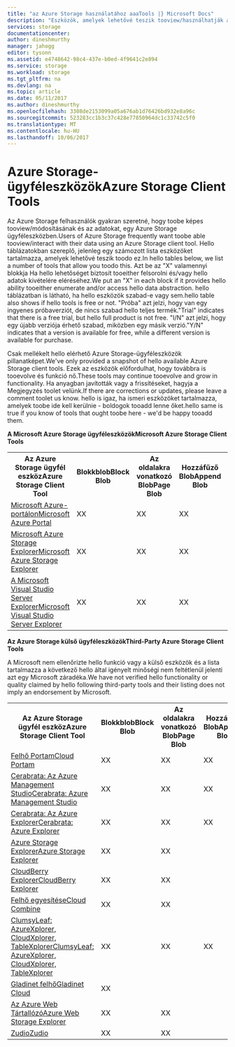 ```yaml
---
title: "az Azure Storage használatához aaaTools |} Microsoft Docs"
description: "Eszközök, amelyek lehetővé teszik tooview/használhatják az Azure Storage adatokat listáját."
services: storage
documentationcenter: 
author: dineshmurthy
manager: jahogg
editor: tysonn
ms.assetid: e4748642-98c4-437e-b0ed-4f9641c2e894
ms.service: storage
ms.workload: storage
ms.tgt_pltfrm: na
ms.devlang: na
ms.topic: article
ms.date: 05/11/2017
ms.author: dineshmurthy
ms.openlocfilehash: 3308de2153099a05a676ab1d76426bd932e8a96c
ms.sourcegitcommit: 523283cc1b3c37c428e77850964dc1c33742c5f0
ms.translationtype: MT
ms.contentlocale: hu-HU
ms.lasthandoff: 10/06/2017
---
```

# <a name="azure-storage-client-tools"></a><span data-ttu-id="9ded6-103">Azure Storage-ügyféleszközök</span><span class="sxs-lookup"><span data-stu-id="9ded6-103">Azure Storage Client Tools</span></span>
<span data-ttu-id="9ded6-104">Az Azure Storage felhasználók gyakran szeretné, hogy toobe képes tooview/módosításának és az adatokat, egy Azure Storage ügyféleszközben.</span><span class="sxs-lookup"><span data-stu-id="9ded6-104">Users of Azure Storage frequently want toobe able tooview/interact with their data using an Azure Storage client tool.</span></span> <span data-ttu-id="9ded6-105">Hello táblázatokban szereplő, jelenleg egy számozott lista eszközöket tartalmazza, amelyek lehetővé teszik toodo ez.</span><span class="sxs-lookup"><span data-stu-id="9ded6-105">In hello tables below, we list a number of tools that allow you toodo this.</span></span> <span data-ttu-id="9ded6-106">Azt be az "X" valamennyi blokkja Ha hello lehetőséget biztosít tooeither felsorolni és/vagy hello adatok kivételére eléréséhez.</span><span class="sxs-lookup"><span data-stu-id="9ded6-106">We put an "X" in each block if it provides hello ability tooeither enumerate and/or access hello data abstraction.</span></span> <span data-ttu-id="9ded6-107">hello táblázatban is látható, ha hello eszközök szabad-e vagy sem.</span><span class="sxs-lookup"><span data-stu-id="9ded6-107">hello table also shows if hello tools is free or not.</span></span> <span data-ttu-id="9ded6-108">"Próba" azt jelzi, hogy van egy ingyenes próbaverziót, de nincs szabad hello teljes termék.</span><span class="sxs-lookup"><span data-stu-id="9ded6-108">"Trial" indicates that there is a free trial, but hello full product is not free.</span></span> <span data-ttu-id="9ded6-109">"I/N" azt jelzi, hogy egy újabb verziója érhető szabad, miközben egy másik verzió.</span><span class="sxs-lookup"><span data-stu-id="9ded6-109">"Y/N" indicates that a version is available for free, while a different version is available for purchase.</span></span>

<span data-ttu-id="9ded6-110">Csak mellékelt hello elérhető Azure Storage-ügyféleszközök pillanatképet.</span><span class="sxs-lookup"><span data-stu-id="9ded6-110">We've only provided a snapshot of hello available Azure Storage client tools.</span></span> <span data-ttu-id="9ded6-111">Ezek az eszközök előfordulhat, hogy továbbra is tooevolve és funkció nő.</span><span class="sxs-lookup"><span data-stu-id="9ded6-111">These tools may continue tooevolve and grow in functionality.</span></span> <span data-ttu-id="9ded6-112">Ha anyagban javították vagy a frissítéseket, hagyja a Megjegyzés toolet velünk.</span><span class="sxs-lookup"><span data-stu-id="9ded6-112">If there are corrections or updates, please leave a comment toolet us know.</span></span> <span data-ttu-id="9ded6-113">hello is igaz, ha ismeri eszközöket tartalmazza, amelyek toobe ide kell kerülnie - boldogok tooadd lenne őket.</span><span class="sxs-lookup"><span data-stu-id="9ded6-113">hello same is true if you know of tools that ought toobe here - we'd be happy tooadd them.</span></span>

<span data-ttu-id="9ded6-114">**A Microsoft Azure Storage ügyféleszközök**</span><span class="sxs-lookup"><span data-stu-id="9ded6-114">**Microsoft Azure Storage Client Tools**</span></span>

<table>
  <tr>
    <th rowspan="2"><span data-ttu-id="9ded6-115">Az Azure Storage ügyfél eszköz</span><span class="sxs-lookup"><span data-stu-id="9ded6-115">Azure Storage Client Tool</span></span></th>
    <th rowspan="2"><span data-ttu-id="9ded6-116">Blokkblob</span><span class="sxs-lookup"><span data-stu-id="9ded6-116">Block Blob</span></span></th>
    <th rowspan="2"><span data-ttu-id="9ded6-117">Az oldalakra vonatkozó Blob</span><span class="sxs-lookup"><span data-stu-id="9ded6-117">Page Blob</span></span></th>
    <th rowspan="2"><span data-ttu-id="9ded6-118">Hozzáfűző Blob</span><span class="sxs-lookup"><span data-stu-id="9ded6-118">Append Blob</span></span></th>
    <th rowspan="2"><span data-ttu-id="9ded6-119">Táblák</span><span class="sxs-lookup"><span data-stu-id="9ded6-119">Tables</span></span></th>
    <th rowspan="2"><span data-ttu-id="9ded6-120">Üzenetsorok</span><span class="sxs-lookup"><span data-stu-id="9ded6-120">Queues</span></span></th>
    <th rowspan="2"><span data-ttu-id="9ded6-121">Fájlok</span><span class="sxs-lookup"><span data-stu-id="9ded6-121">Files</span></span></th>
    <th rowspan="2"><span data-ttu-id="9ded6-122">Ingyenes</span><span class="sxs-lookup"><span data-stu-id="9ded6-122">Free</span></span></th>
    <th colspan="4"><span data-ttu-id="9ded6-123">Platform</span><span class="sxs-lookup"><span data-stu-id="9ded6-123">Platform</span></span></th>
  </tr>
  <tr>
    <td><span data-ttu-id="9ded6-124">Web</span><span class="sxs-lookup"><span data-stu-id="9ded6-124">Web</span></span></td>
    <td><span data-ttu-id="9ded6-125">Windows</span><span class="sxs-lookup"><span data-stu-id="9ded6-125">Windows</span></span></td>
    <td><span data-ttu-id="9ded6-126">OSX</span><span class="sxs-lookup"><span data-stu-id="9ded6-126">OSX</span></span></td>
    <td><span data-ttu-id="9ded6-127">Linux</span><span class="sxs-lookup"><span data-stu-id="9ded6-127">Linux</span></span></td>
  </tr>
  <tr>
    <td><span data-ttu-id="9ded6-128"><a href="https://azure.microsoft.com/features/azure-portal/">Microsoft Azure-portálon</a></span><span class="sxs-lookup"><span data-stu-id="9ded6-128"><a href="https://azure.microsoft.com/features/azure-portal/">Microsoft Azure Portal</a></span></span></td>
    <td><span data-ttu-id="9ded6-129">X</span><span class="sxs-lookup"><span data-stu-id="9ded6-129">X</span></span></td>
    <td><span data-ttu-id="9ded6-130">X</span><span class="sxs-lookup"><span data-stu-id="9ded6-130">X</span></span></td>
    <td><span data-ttu-id="9ded6-131">X</span><span class="sxs-lookup"><span data-stu-id="9ded6-131">X</span></span></td>
    <td><span data-ttu-id="9ded6-132">X</span><span class="sxs-lookup"><span data-stu-id="9ded6-132">X</span></span></td>
    <td><span data-ttu-id="9ded6-133">X</span><span class="sxs-lookup"><span data-stu-id="9ded6-133">X</span></span></td>
    <td><span data-ttu-id="9ded6-134">X</span><span class="sxs-lookup"><span data-stu-id="9ded6-134">X</span></span></td>
    <td><span data-ttu-id="9ded6-135">I</span><span class="sxs-lookup"><span data-stu-id="9ded6-135">Y</span></span></td>
    <td><span data-ttu-id="9ded6-136">X</span><span class="sxs-lookup"><span data-stu-id="9ded6-136">X</span></span></td>
    <td></td>
    <td></td>
    <td></td>
  </tr>
  <tr>
    <td><span data-ttu-id="9ded6-137"><a href="http://storageexplorer.com/">Microsoft Azure Storage Explorer</a></span><span class="sxs-lookup"><span data-stu-id="9ded6-137"><a href="http://storageexplorer.com/">Microsoft Azure Storage Explorer</a></span></span></td>
    <td><span data-ttu-id="9ded6-138">X</span><span class="sxs-lookup"><span data-stu-id="9ded6-138">X</span></span></td>
    <td><span data-ttu-id="9ded6-139">X</span><span class="sxs-lookup"><span data-stu-id="9ded6-139">X</span></span></td>
    <td><span data-ttu-id="9ded6-140">X</span><span class="sxs-lookup"><span data-stu-id="9ded6-140">X</span></span></td>
    <td><span data-ttu-id="9ded6-141">X</span><span class="sxs-lookup"><span data-stu-id="9ded6-141">X</span></span></td>
    <td><span data-ttu-id="9ded6-142">X</span><span class="sxs-lookup"><span data-stu-id="9ded6-142">X</span></span></td>
    <td><span data-ttu-id="9ded6-143">X</span><span class="sxs-lookup"><span data-stu-id="9ded6-143">X</span></span></td>
    <td><span data-ttu-id="9ded6-144">I</span><span class="sxs-lookup"><span data-stu-id="9ded6-144">Y</span></span></td>
    <td></td>
    <td><span data-ttu-id="9ded6-145">X</span><span class="sxs-lookup"><span data-stu-id="9ded6-145">X</span></span></td>
    <td><span data-ttu-id="9ded6-146">X</span><span class="sxs-lookup"><span data-stu-id="9ded6-146">X</span></span></td>
    <td><span data-ttu-id="9ded6-147">X</span><span class="sxs-lookup"><span data-stu-id="9ded6-147">X</span></span></td>
  </tr>
  <tr>
    <td><span data-ttu-id="9ded6-148"><a href="https://www.visualstudio.com/features/azure-tools-vs.aspx">A Microsoft Visual Studio Server Explorer</a></span><span class="sxs-lookup"><span data-stu-id="9ded6-148"><a href="https://www.visualstudio.com/features/azure-tools-vs.aspx">Microsoft Visual Studio Server Explorer</a></span></span></td>
    <td><span data-ttu-id="9ded6-149">X</span><span class="sxs-lookup"><span data-stu-id="9ded6-149">X</span></span></td>
    <td><span data-ttu-id="9ded6-150">X</span><span class="sxs-lookup"><span data-stu-id="9ded6-150">X</span></span></td>
    <td><span data-ttu-id="9ded6-151">X</span><span class="sxs-lookup"><span data-stu-id="9ded6-151">X</span></span></td>
    <td><span data-ttu-id="9ded6-152">X</span><span class="sxs-lookup"><span data-stu-id="9ded6-152">X</span></span></td>
    <td><span data-ttu-id="9ded6-153">X</span><span class="sxs-lookup"><span data-stu-id="9ded6-153">X</span></span></td>
    <td></td>
    <td><span data-ttu-id="9ded6-154">I</span><span class="sxs-lookup"><span data-stu-id="9ded6-154">Y</span></span></td>
    <td></td>
    <td><span data-ttu-id="9ded6-155">X</span><span class="sxs-lookup"><span data-stu-id="9ded6-155">X</span></span></td>
    <td></td>
    <td></td>
  </tr>
</table>

<span data-ttu-id="9ded6-156">**Az Azure Storage külső ügyféleszközök**</span><span class="sxs-lookup"><span data-stu-id="9ded6-156">**Third-Party Azure Storage Client Tools**</span></span>

<span data-ttu-id="9ded6-157">A Microsoft nem ellenőrizte hello funkció vagy a külső eszközök és a lista tartalmazza a következő hello által igényelt minőségi nem feltétlenül jelenti azt egy Microsoft záradéka.</span><span class="sxs-lookup"><span data-stu-id="9ded6-157">We have not verified hello functionality or quality claimed by hello following third-party tools and their listing does not imply an endorsement by Microsoft.</span></span>

<table>
  <tr>
    <th rowspan="2"><span data-ttu-id="9ded6-158">Az Azure Storage ügyfél eszköz</span><span class="sxs-lookup"><span data-stu-id="9ded6-158">Azure Storage Client Tool</span></span></th>
    <th rowspan="2"><span data-ttu-id="9ded6-159">Blokkblob</span><span class="sxs-lookup"><span data-stu-id="9ded6-159">Block Blob</span></span></th>
    <th rowspan="2"><span data-ttu-id="9ded6-160">Az oldalakra vonatkozó Blob</span><span class="sxs-lookup"><span data-stu-id="9ded6-160">Page Blob</span></span></th>
    <th rowspan="2"><span data-ttu-id="9ded6-161">Hozzáfűző Blob</span><span class="sxs-lookup"><span data-stu-id="9ded6-161">Append Blob</span></span></th>
    <th rowspan="2"><span data-ttu-id="9ded6-162">Táblák</span><span class="sxs-lookup"><span data-stu-id="9ded6-162">Tables</span></span></th>
    <th rowspan="2"><span data-ttu-id="9ded6-163">Üzenetsorok</span><span class="sxs-lookup"><span data-stu-id="9ded6-163">Queues</span></span></th>
    <th rowspan="2"><span data-ttu-id="9ded6-164">Fájlok</span><span class="sxs-lookup"><span data-stu-id="9ded6-164">Files</span></span></th>
    <th rowspan="2"><span data-ttu-id="9ded6-165">Ingyenes</span><span class="sxs-lookup"><span data-stu-id="9ded6-165">Free</span></span></th>
    <th colspan="4"><span data-ttu-id="9ded6-166">Platform</span><span class="sxs-lookup"><span data-stu-id="9ded6-166">Platform</span></span></th>
  </tr>
  <tr>
    <td><span data-ttu-id="9ded6-167">Web</span><span class="sxs-lookup"><span data-stu-id="9ded6-167">Web</span></span></td>
    <td><span data-ttu-id="9ded6-168">Windows</span><span class="sxs-lookup"><span data-stu-id="9ded6-168">Windows</span></span></td>
    <td><span data-ttu-id="9ded6-169">OSX</span><span class="sxs-lookup"><span data-stu-id="9ded6-169">OSX</span></span></td>
    <td><span data-ttu-id="9ded6-170">Linux</span><span class="sxs-lookup"><span data-stu-id="9ded6-170">Linux</span></span></td>
  </tr>
  <tr>
    <td><span data-ttu-id="9ded6-171"><a href="http://www.cloudportam.com/">Felhő Portam</a></span><span class="sxs-lookup"><span data-stu-id="9ded6-171"><a href="http://www.cloudportam.com/">Cloud Portam</a></span></span></td>
    <td><span data-ttu-id="9ded6-172">X</span><span class="sxs-lookup"><span data-stu-id="9ded6-172">X</span></span></td>
    <td><span data-ttu-id="9ded6-173">X</span><span class="sxs-lookup"><span data-stu-id="9ded6-173">X</span></span></td>
    <td><span data-ttu-id="9ded6-174">X</span><span class="sxs-lookup"><span data-stu-id="9ded6-174">X</span></span></td>
    <td><span data-ttu-id="9ded6-175">X</span><span class="sxs-lookup"><span data-stu-id="9ded6-175">X</span></span></td>
    <td><span data-ttu-id="9ded6-176">X</span><span class="sxs-lookup"><span data-stu-id="9ded6-176">X</span></span></td>
    <td><span data-ttu-id="9ded6-177">X</span><span class="sxs-lookup"><span data-stu-id="9ded6-177">X</span></span></td>
    <td><span data-ttu-id="9ded6-178">Próbaverzió</span><span class="sxs-lookup"><span data-stu-id="9ded6-178">Trial</span></span></td>
    <td><span data-ttu-id="9ded6-179">X</span><span class="sxs-lookup"><span data-stu-id="9ded6-179">X</span></span></td>
    <td></td>
    <td></td>
    <td></td>
  </tr>
  <tr>
    <td><span data-ttu-id="9ded6-180"><a href="http://www.cerebrata.com/products/azure-management-studio/introduction">Cerabrata: Az Azure Management Studio</a></span><span class="sxs-lookup"><span data-stu-id="9ded6-180"><a href="http://www.cerebrata.com/products/azure-management-studio/introduction">Cerabrata: Azure Management Studio</a></span></span></td>
    <td><span data-ttu-id="9ded6-181">X</span><span class="sxs-lookup"><span data-stu-id="9ded6-181">X</span></span></td>
    <td><span data-ttu-id="9ded6-182">X</span><span class="sxs-lookup"><span data-stu-id="9ded6-182">X</span></span></td>
    <td><span data-ttu-id="9ded6-183">X</span><span class="sxs-lookup"><span data-stu-id="9ded6-183">X</span></span></td>
    <td><span data-ttu-id="9ded6-184">X</span><span class="sxs-lookup"><span data-stu-id="9ded6-184">X</span></span></td>
    <td><span data-ttu-id="9ded6-185">X</span><span class="sxs-lookup"><span data-stu-id="9ded6-185">X</span></span></td>
    <td><span data-ttu-id="9ded6-186">X</span><span class="sxs-lookup"><span data-stu-id="9ded6-186">X</span></span></td>
    <td><span data-ttu-id="9ded6-187">Próbaverzió</span><span class="sxs-lookup"><span data-stu-id="9ded6-187">Trial</span></span></td>
    <td></td>
    <td><span data-ttu-id="9ded6-188">X</span><span class="sxs-lookup"><span data-stu-id="9ded6-188">X</span></span></td>
    <td></td>
    <td></td>
  </tr>
  <tr>
    <td><span data-ttu-id="9ded6-189"><a href="http://www.cerebrata.com/products/azure-explorer/introduction">Cerabrata: Az Azure Explorer</a></span><span class="sxs-lookup"><span data-stu-id="9ded6-189"><a href="http://www.cerebrata.com/products/azure-explorer/introduction">Cerabrata: Azure Explorer</a></span></span></td>
    <td><span data-ttu-id="9ded6-190">X</span><span class="sxs-lookup"><span data-stu-id="9ded6-190">X</span></span></td>
    <td><span data-ttu-id="9ded6-191">X</span><span class="sxs-lookup"><span data-stu-id="9ded6-191">X</span></span></td>
    <td><span data-ttu-id="9ded6-192">X</span><span class="sxs-lookup"><span data-stu-id="9ded6-192">X</span></span></td>
    <td></td>
    <td></td>
    <td><span data-ttu-id="9ded6-193">X</span><span class="sxs-lookup"><span data-stu-id="9ded6-193">X</span></span></td>
    <td><span data-ttu-id="9ded6-194">I</span><span class="sxs-lookup"><span data-stu-id="9ded6-194">Y</span></span></td>
    <td></td>
    <td><span data-ttu-id="9ded6-195">X</span><span class="sxs-lookup"><span data-stu-id="9ded6-195">X</span></span></td>
    <td></td>
    <td></td>
  </tr>
  <tr>
    <td><span data-ttu-id="9ded6-196"><a href="https://github.com/sebagomez/azurestorageexplorer">Azure Storage Explorer</a></span><span class="sxs-lookup"><span data-stu-id="9ded6-196"><a href="https://github.com/sebagomez/azurestorageexplorer">Azure Storage Explorer</a></span></span></td>
    <td><span data-ttu-id="9ded6-197">X</span><span class="sxs-lookup"><span data-stu-id="9ded6-197">X</span></span></td>
    <td><span data-ttu-id="9ded6-198">X</span><span class="sxs-lookup"><span data-stu-id="9ded6-198">X</span></span></td>
    <td></td>
    <td><span data-ttu-id="9ded6-199">X</span><span class="sxs-lookup"><span data-stu-id="9ded6-199">X</span></span></td>
    <td><span data-ttu-id="9ded6-200">X</span><span class="sxs-lookup"><span data-stu-id="9ded6-200">X</span></span></td>
    <td></td>
    <td><span data-ttu-id="9ded6-201">I</span><span class="sxs-lookup"><span data-stu-id="9ded6-201">Y</span></span></td>
    <td></td>
    <td><span data-ttu-id="9ded6-202">X</span><span class="sxs-lookup"><span data-stu-id="9ded6-202">X</span></span></td>
    <td></td>
    <td></td>
  </tr>
  <tr>
    <td><span data-ttu-id="9ded6-203"><a href="http://www.cloudberrylab.com/free-microsoft-azure-explorer.aspx">CloudBerry Explorer</a></span><span class="sxs-lookup"><span data-stu-id="9ded6-203"><a href="http://www.cloudberrylab.com/free-microsoft-azure-explorer.aspx">CloudBerry Explorer</a></span></span></td>
    <td><span data-ttu-id="9ded6-204">X</span><span class="sxs-lookup"><span data-stu-id="9ded6-204">X</span></span></td>
    <td><span data-ttu-id="9ded6-205">X</span><span class="sxs-lookup"><span data-stu-id="9ded6-205">X</span></span></td>
    <td></td>
    <td></td>
    <td></td>
    <td><span data-ttu-id="9ded6-206">X</span><span class="sxs-lookup"><span data-stu-id="9ded6-206">X</span></span></td>
    <td><span data-ttu-id="9ded6-207">I/N</span><span class="sxs-lookup"><span data-stu-id="9ded6-207">Y/N</span></span></td>
    <td></td>
    <td><span data-ttu-id="9ded6-208">X</span><span class="sxs-lookup"><span data-stu-id="9ded6-208">X</span></span></td>
    <td></td>
    <td></td>
  </tr>
  <tr>
    <td><span data-ttu-id="9ded6-209"><a href="http://www.gapotchenko.com/cloudcombine">Felhő egyesítése</a></span><span class="sxs-lookup"><span data-stu-id="9ded6-209"><a href="http://www.gapotchenko.com/cloudcombine">Cloud Combine</a></span></span></td>
    <td><span data-ttu-id="9ded6-210">X</span><span class="sxs-lookup"><span data-stu-id="9ded6-210">X</span></span></td>
    <td><span data-ttu-id="9ded6-211">X</span><span class="sxs-lookup"><span data-stu-id="9ded6-211">X</span></span></td>
    <td></td>
    <td><span data-ttu-id="9ded6-212">X</span><span class="sxs-lookup"><span data-stu-id="9ded6-212">X</span></span></td>
    <td><span data-ttu-id="9ded6-213">X</span><span class="sxs-lookup"><span data-stu-id="9ded6-213">X</span></span></td>
    <td></td>
    <td><span data-ttu-id="9ded6-214">Próbaverzió</span><span class="sxs-lookup"><span data-stu-id="9ded6-214">Trial</span></span></td>
    <td></td>
    <td><span data-ttu-id="9ded6-215">X</span><span class="sxs-lookup"><span data-stu-id="9ded6-215">X</span></span></td>
    <td></td>
    <td></td>
  </tr>
  <tr>
    <td><span data-ttu-id="9ded6-216"><a href="http://clumsyleaf.com">ClumsyLeaf: AzureXplorer, CloudXplorer, TableXplorer</a></span><span class="sxs-lookup"><span data-stu-id="9ded6-216"><a href="http://clumsyleaf.com">ClumsyLeaf: AzureXplorer, CloudXplorer, TableXplorer</a></span></span></td>
    <td><span data-ttu-id="9ded6-217">X</span><span class="sxs-lookup"><span data-stu-id="9ded6-217">X</span></span></td>
    <td><span data-ttu-id="9ded6-218">X</span><span class="sxs-lookup"><span data-stu-id="9ded6-218">X</span></span></td>
    <td><span data-ttu-id="9ded6-219">X</span><span class="sxs-lookup"><span data-stu-id="9ded6-219">X</span></span></td>
    <td><span data-ttu-id="9ded6-220">X</span><span class="sxs-lookup"><span data-stu-id="9ded6-220">X</span></span></td>
    <td><span data-ttu-id="9ded6-221">X</span><span class="sxs-lookup"><span data-stu-id="9ded6-221">X</span></span></td>
    <td><span data-ttu-id="9ded6-222">X</span><span class="sxs-lookup"><span data-stu-id="9ded6-222">X</span></span></td>
    <td><span data-ttu-id="9ded6-223">I</span><span class="sxs-lookup"><span data-stu-id="9ded6-223">Y</span></span></td>
    <td></td>
    <td><span data-ttu-id="9ded6-224">X</span><span class="sxs-lookup"><span data-stu-id="9ded6-224">X</span></span></td>
    <td></td>
    <td></td>
  </tr>
  <tr>
    <td><span data-ttu-id="9ded6-225"><a href="http://www.gladinet.com/Azure-Storage/index.htm">Gladinet felhő</a></span><span class="sxs-lookup"><span data-stu-id="9ded6-225"><a href="http://www.gladinet.com/Azure-Storage/index.htm">Gladinet Cloud</a></span></span></td>
    <td><span data-ttu-id="9ded6-226">X</span><span class="sxs-lookup"><span data-stu-id="9ded6-226">X</span></span></td>
    <td></td>
    <td></td>
    <td></td>
    <td></td>
    <td></td>
    <td><span data-ttu-id="9ded6-227">Próbaverzió</span><span class="sxs-lookup"><span data-stu-id="9ded6-227">Trial</span></span></td>
    <td></td>
    <td><span data-ttu-id="9ded6-228">X</span><span class="sxs-lookup"><span data-stu-id="9ded6-228">X</span></span></td>
    <td></td>
    <td></td>
  </tr>
  <tr>
    <td><span data-ttu-id="9ded6-229"><a href="http://storageexplorer.codeplex.com/">Az Azure Web Tártallózó</a></span><span class="sxs-lookup"><span data-stu-id="9ded6-229"><a href="http://storageexplorer.codeplex.com/">Azure Web Storage Explorer</a></span></span></td>
    <td><span data-ttu-id="9ded6-230">X</span><span class="sxs-lookup"><span data-stu-id="9ded6-230">X</span></span></td>
    <td><span data-ttu-id="9ded6-231">X</span><span class="sxs-lookup"><span data-stu-id="9ded6-231">X</span></span></td>
    <td></td>
    <td><span data-ttu-id="9ded6-232">X</span><span class="sxs-lookup"><span data-stu-id="9ded6-232">X</span></span></td>
    <td><span data-ttu-id="9ded6-233">X</span><span class="sxs-lookup"><span data-stu-id="9ded6-233">X</span></span></td>
    <td></td>
    <td><span data-ttu-id="9ded6-234">I</span><span class="sxs-lookup"><span data-stu-id="9ded6-234">Y</span></span></td>
    <td><span data-ttu-id="9ded6-235">X</span><span class="sxs-lookup"><span data-stu-id="9ded6-235">X</span></span></td>
    <td></td>
    <td></td>
    <td></td>
  </tr>
  <tr>
    <td><span data-ttu-id="9ded6-236"><a href="https://zudio.co/">Zudio</a></span><span class="sxs-lookup"><span data-stu-id="9ded6-236"><a href="https://zudio.co/">Zudio</a></span></span></td>
    <td><span data-ttu-id="9ded6-237">X</span><span class="sxs-lookup"><span data-stu-id="9ded6-237">X</span></span></td>
    <td><span data-ttu-id="9ded6-238">X</span><span class="sxs-lookup"><span data-stu-id="9ded6-238">X</span></span></td>
    <td></td>
    <td><span data-ttu-id="9ded6-239">X</span><span class="sxs-lookup"><span data-stu-id="9ded6-239">X</span></span></td>
    <td><span data-ttu-id="9ded6-240">X</span><span class="sxs-lookup"><span data-stu-id="9ded6-240">X</span></span></td>
    <td><span data-ttu-id="9ded6-241">X</span><span class="sxs-lookup"><span data-stu-id="9ded6-241">X</span></span></td>
    <td><span data-ttu-id="9ded6-242">Próbaverzió</span><span class="sxs-lookup"><span data-stu-id="9ded6-242">Trial</span></span></td>
    <td><span data-ttu-id="9ded6-243">X</span><span class="sxs-lookup"><span data-stu-id="9ded6-243">X</span></span></td>
    <td></td>
    <td></td>
    <td></td>
  </tr>
</table>
